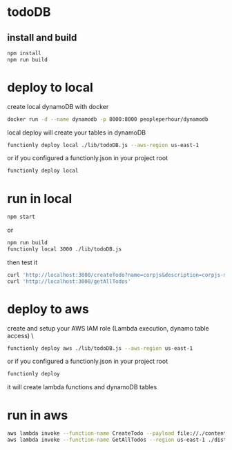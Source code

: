 # todoDB

## install and build
```sh
npm install
npm run build
```


# deploy to local

create local dynamoDB with docker
```sh
docker run -d --name dynamodb -p 8000:8000 peopleperhour/dynamodb
```
local deploy will create your tables in dynamoDB
```sh
functionly deploy local ./lib/todoDB.js --aws-region us-east-1
```
or if you configured a functionly.json in your project root
```sh
functionly deploy local
```

# run in local
```sh
npm start
```
or
```sh
npm run build
functionly local 3000 ./lib/todoDB.js
```
then test it
```sh
curl 'http://localhost:3000/createTodo?name=corpjs&description=corpjs-meetup&status=new'
curl 'http://localhost:3000/getAllTodos'
```



# deploy to aws
create and setup your AWS IAM role (Lambda execution, dynamo table access) \
```sh
functionly deploy aws ./lib/todoDB.js --aws-region us-east-1
```
or if you configured a functionly.json in your project root
```sh
functionly deploy
```
it will create lambda functions and dynamoDB tables

# run in aws
```sh
aws lambda invoke --function-name CreateTodo --payload file://./content/todoPayload.json --region us-east-1 ./dist/corpjs && cat ./dist/corpjs
aws lambda invoke --function-name GetAllTodos --region us-east-1 ./dist/corpjs && cat ./dist/corpjs
```
